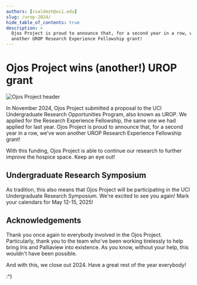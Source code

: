 ```yaml
---
authors: [cvaldezh@uci.edu]
slug: /urop-2024/
hide_table_of_contents: true
description: >
  Ojos Project is proud to announce that, for a second year in a row, we've won
  another UROP Research Experience Fellowship grant!
---
```


# Ojos Project wins (another!) UROP grant

![Ojos Project header](@site/static/images/news-header-01.webp)

In November 2024, Ojos Project submitted a proposal to the UCI Undergraduate
Research Opportunities Program, also known as UROP. We applied for the Research
Experience Fellowship, the same one we had applied for last year. Ojos Project
is proud to announce that, for a second year in a row, we've won another UROP
Research Experience Fellowship grant!

<!-- truncate -->

With this funding, Ojos Project is able to continue our research to further
improve the hospice space. Keep an eye out!

## Undergraduate Research Symposium

As tradition, this also means that Ojos Project will be participating in the UCI
Undergraduate Research Symposium. We're excited to see you again! Mark your
calendars for May 12-15, 2025!

## Acknowledgements

Thank you once again to everybody involved in the Ojos Project. Particularly,
thank you to the team who've been working tirelessly to help bring Iris and
Palliaview into existence. As you know, without your help, this wouldn't have
been possible.

And with this, we close out 2024. Have a great rest of the year everybody!

:^)
